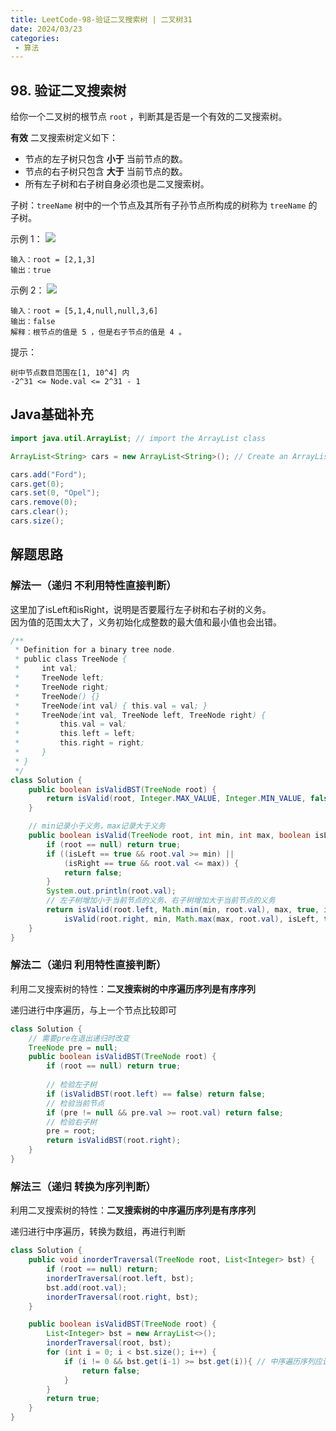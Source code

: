 ```yaml
---
title: LeetCode-98-验证二叉搜索树 | 二叉树31
date: 2024/03/23
categories:
 - 算法
---
```

## 98. 验证二叉搜索树
给你一个二叉树的根节点 `root` ，判断其是否是一个有效的二叉搜索树。

**有效** 二叉搜索树定义如下：
- 节点的左子树只包含 **小于** 当前节点的数。
- 节点的右子树只包含 **大于** 当前节点的数。
- 所有左子树和右子树自身必须也是二叉搜索树。

子树：`treeName` 树中的一个节点及其所有子孙节点所构成的树称为 `treeName` 的 子树。


示例 1：
![](/image/2024032313.jpg)
```
输入：root = [2,1,3]
输出：true
```
示例 2：
![](/image/2024032313.jpg)
```
输入：root = [5,1,4,null,null,3,6]
输出：false
解释：根节点的值是 5 ，但是右子节点的值是 4 。
```

提示：
```
树中节点数目范围在[1, 10^4] 内
-2^31 <= Node.val <= 2^31 - 1
```

## Java基础补充
```java
import java.util.ArrayList; // import the ArrayList class

ArrayList<String> cars = new ArrayList<String>(); // Create an ArrayList object

cars.add("Ford");
cars.get(0);
cars.set(0, "Opel");
cars.remove(0);
cars.clear();
cars.size();
```

## 解题思路
### 解法一（递归 不利用特性直接判断）
这里加了isLeft和isRight，说明是否要履行左子树和右子树的义务。<br/>
因为值的范围太大了，义务初始化成整数的最大值和最小值也会出错。
```java
/**
 * Definition for a binary tree node.
 * public class TreeNode {
 *     int val;
 *     TreeNode left;
 *     TreeNode right;
 *     TreeNode() {}
 *     TreeNode(int val) { this.val = val; }
 *     TreeNode(int val, TreeNode left, TreeNode right) {
 *         this.val = val;
 *         this.left = left;
 *         this.right = right;
 *     }
 * }
 */
class Solution {
    public boolean isValidBST(TreeNode root) {
        return isValid(root, Integer.MAX_VALUE, Integer.MIN_VALUE, false, false);
    }

    // min记录小于义务，max记录大于义务
    public boolean isValid(TreeNode root, int min, int max, boolean isLeft, boolean isRight) {
        if (root == null) return true;
        if ((isLeft == true && root.val >= min) || 
            (isRight == true && root.val <= max)) {
            return false;
        }
        System.out.println(root.val);
        // 左子树增加小于当前节点的义务、右子树增加大于当前节点的义务
        return isValid(root.left, Math.min(min, root.val), max, true, isRight) && 
            isValid(root.right, min, Math.max(max, root.val), isLeft, true);
    }
}
```

### 解法二（递归 利用特性直接判断）
利用二叉搜索树的特性：**二叉搜索树的中序遍历序列是有序序列**

递归进行中序遍历，与上一个节点比较即可

```java
class Solution {
    // 需要pre在退出递归时改变
    TreeNode pre = null;
    public boolean isValidBST(TreeNode root) {
        if (root == null) return true;
        
        // 检验左子树
        if (isValidBST(root.left) == false) return false;
        // 检验当前节点
        if (pre != null && pre.val >= root.val) return false;
        // 检验右子树
        pre = root;
        return isValidBST(root.right);        
    }
}
```

### 解法三（递归 转换为序列判断）
利用二叉搜索树的特性：**二叉搜索树的中序遍历序列是有序序列**

递归进行中序遍历，转换为数组，再进行判断

```java
class Solution {
    public void inorderTraversal(TreeNode root, List<Integer> bst) {
        if (root == null) return;
        inorderTraversal(root.left, bst);
        bst.add(root.val);
        inorderTraversal(root.right, bst);
    }

    public boolean isValidBST(TreeNode root) {
        List<Integer> bst = new ArrayList<>();
        inorderTraversal(root, bst);
        for (int i = 0; i < bst.size(); i++) {
            if (i != 0 && bst.get(i-1) >= bst.get(i)){ // 中序遍历序列应该单调递增
                return false;
            }
        }
        return true;
    }
}
```